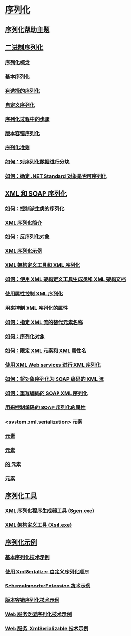 # [序列化](index.md)
## [序列化帮助主题](serialization-how-to-topics.md)
## [二进制序列化](binary-serialization.md)
### [序列化概念](serialization-concepts.md)
### [基本序列化](basic-serialization.md)
### [有选择的序列化](selective-serialization.md)
### [自定义序列化](custom-serialization.md)
### [序列化过程中的步骤](steps-in-the-serialization-process.md)
### [版本容错序列化](version-tolerant-serialization.md)
### [序列化准则](serialization-guidelines.md)
### [如何：对序列化数据进行分块](how-to-chunk-serialized-data.md)
### [如何：确定 .NET Standard 对象是否可序列化](how-to-determine-if-netstandard-object-is-serializable.md)
## [XML 和 SOAP 序列化](xml-and-soap-serialization.md)
### [如何：控制派生类的序列化](how-to-control-serialization-of-derived-classes.md)
### [XML 序列化简介](introducing-xml-serialization.md)
### [如何：反序列化对象](how-to-deserialize-an-object.md)
### [XML 序列化示例](examples-of-xml-serialization.md)
### [XML 架构定义工具和 XML 序列化](the-xml-schema-definition-tool-and-xml-serialization.md)
### [如何：使用 XML 架构定义工具生成类和 XML 架构文档](xml-schema-def-tool-gen.md)
### [使用属性控制 XML 序列化](controlling-xml-serialization-using-attributes.md)
### [用来控制 XML 序列化的属性](attributes-that-control-xml-serialization.md)
### [如何：指定 XML 流的替代元素名称](how-to-specify-an-alternate-element-name-for-an-xml-stream.md)
### [如何：序列化对象](how-to-serialize-an-object.md)
### [如何：限定 XML 元素和 XML 属性名](how-to-qualify-xml-element-and-xml-attribute-names.md)
### [使用 XML Web services 进行 XML 序列化](xml-serialization-with-xml-web-services.md)
### [如何：将对象序列化为 SOAP 编码的 XML 流](how-to-serialize-an-object-as-a-soap-encoded-xml-stream.md)
### [如何：重写编码的 SOAP XML 序列化](how-to-override-encoded-soap-xml-serialization.md)
### [用来控制编码的 SOAP 序列化的属性](attributes-that-control-encoded-soap-serialization.md)
### [<system.xml.serialization> 元素](system-xml-serialization-element.md)
### [<dateTimeSerialization> 元素](datetimeserialization-element.md)
### [<schemaImporterExtensions> 元素](schemaimporterextensions-element.md)
### [<add> 的 <xmlSchemaImporterExtensions>](add-element-for-xmlschemaimporterextensions.md) 元素
### [<xmlSerializer> 元素](xmlserializer-element.md)
## [序列化工具](serialization-tools.md)
### [XML 序列化程序生成器工具 (Sgen.exe)](xml-serializer-generator-tool-sgen-exe.md)
### [XML 架构定义工具 (Xsd.exe)](xml-schema-definition-tool-xsd-exe.md)
## [序列化示例](serialization-samples.md)
### [基本序列化技术示例](basic-serialization-technology-sample.md)
### [使用 XmlSerializer 自定义序列化顺序](custom-serialization-order-with-xmlserializer.md)
### [SchemaImporterExtension 技术示例](schemaimporterextension-technology-sample.md)
### [版本容错序列化技术示例](version-tolerant-serialization-technology-sample.md)
### [Web 服务泛型序列化技术示例](web-services-generics-serialization-technology-sample.md)
### [Web 服务 IXmlSerializable 技术示例](web-services-ixmlserializable-technology-sample.md)
